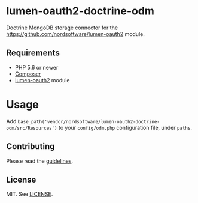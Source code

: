 # lumen-oauth2-doctrine-odm
Doctrine MongoDB storage connector for the https://github.com/nordsoftware/lumen-oauth2 module.

## Requirements

- PHP 5.6 or newer
- [Composer](http://getcomposer.org)
- [lumen-oauth2](https://github.com/nordsoftware/lumen-oauth2) module

# Usage
Add
`base_path('vendor/nordsoftware/lumen-oauth2-doctrine-odm/src/Resources')`
to your `config/odm.php` configuration file, under `paths`.

## Contributing

Please read the [guidelines](.github/CONTRIBUTING.md).

## License

MIT. See [LICENSE](LICENSE).
